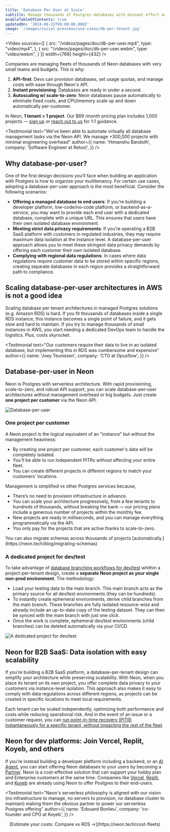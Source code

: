 ```yaml
---
title: 'Database Per User at Scale'
subtitle: Manage thousands of Postgres databases with minimal effort and costs.
enableTableOfContents: true
updatedOn: '2024-08-23T09:00:00.000Z'
image: '/images/social-previews/use-cases/db-per-tenant.jpg'
---
```


<UseCaseContext />

<Video
sources={[
{
src: "/videos/pages/doc/db-per-user.mp4",
type: "video/mp4",
},
{
src: "/videos/pages/doc/db-per-user.webm",
type: "video/webm",
}
]}
width={768}
height={432}
/>

<Admonition type="note" title="TL;DR">
Companies are managing fleets of thousands of Neon databases with very small teams and budgets. This is why:

1. **API-first**: Devs can provision databases, set usage quotas, and manage costs with ease through Neon's API.
2. **Instant provisioning**: Databases are ready in under a second.
3. **Autoscaling w/ scale-to-zero**: Neon databases pause automatically to eliminate fixed costs, and CPU/memory scale up and down automatically per-customer.

In Neon, **1 tenant = 1 project**. Our $69 /month pricing plan includes 1,000 projects — [sign up](https://console.neon.tech/signup) or [reach out to us](/contact-sales) for 1:1 guidance.
</Admonition>

<Testimonial
text="We’ve been able to automate virtually all database management tasks via the Neon API. We manage +300,000 projects with minimal engineering overhead"
author={{
  name: 'Himanshu Bandoth',
  company: 'Software Engineer at Retool',
}}
/>

## Why database-per-user?

One of the first design decisions you’ll face when building an application with Postgres is how to organize your multitenancy. For certain use cases, adopting a database-per-user approach is the most beneficial. Consider the following scenarios:

- **Offering a managed database to end users**: If you’re building a developer platform, low-code/no-code platform, or backend-as-a-service, you may want to provide each end user with a dedicated database, complete with a unique URL. This ensures that users have their own isolated database environment.
- **Meeting strict data privacy requirements**: If you’re operating a B2B SaaS platform with customers in regulated industries, they may require maximum data isolation at the instance level. A database-per-user approach allows you to meet these stringent data privacy demands by offering each customer their own isolated database.
- **Complying with regional data regulations**: In cases where data regulations require customer data to be stored within specific regions, creating separate databases in each region provides a straightforward path to compliance.

## Scaling database-per-user architectures in AWS is not a good idea

Scaling database per tenant architectures in managed Postgres solutions (e.g. Amazon RDS) is hard. If you fit thousands of databases inside a single RDS instance, this instance becomes a single point of failure, and it gets slow and hard to maintain. If you try to manage thousands of small instances in AWS, you start needing a dedicated DevOps team to handle the logistics. Plus, costs skyrocket.

<Testimonial
text="Our customers require their data to live in an isolated database, but implementing this in RDS was cumbersome and expensive"
author={{
  name: 'Joey Teunissen',
  company: 'CTO at Opusflow',
}}
/>

## Database-per-user in Neon

Neon is Postgres with serverless architecture. With rapid provisioning, scale-to-zero, and robust API support, you can scale database-per-user architectures without management overhead or big budgets. Just create **one project per customer** via the Neon API.

![Database-per-user](/use-cases/database-per-user.jpg)

### One project per customer

A Neon project is the logical equivalent of an "instance" but without the management heaviness:

- By creating one project per customer, each customer's data will be completely isolated.
- You'll be able to run independent PITRs without affecting your entire fleet.
- You can create different projects in different regions to match your customers' locations.

Management is simplified vs other Postgres services because,

- There’s no need to provision infrastructure in advance.
- You can scale your architecture progressively, from a few tenants to hundreds of thousands, without breaking the bank — our pricing plans include a generous number of projects within the monthly fee.
- New projects are ready in milliseconds, and you can manage everything programmatically via the API.
- You only pay for the projects that are active thanks to scale-to-zero.

<Admonition type="note" title="Tip">
You can also migrate schemas across thousands of projects [automatically.](https://neon.tech/blog/migrating-schemas)
</Admonition>

### A dedicated project for dev/test

To take advantage of [database branching workflows for dev/test](https://neon.tech/use-cases/dev-test) whithin a project-per-tenant design, create a **separate Neon project as your single non-prod environment**. The methodology:

- Load your testing data to the main branch. This main branch acts as the primary source for all dev/test environments (they can be hundreds).
- To instantly create ephemeral environments, derive child branches from the main branch. These branches are fully isolated resource-wise and already include an up-to-date copy of the testing dataset. They can then be synced with the main branch with just one click.
- Once the work is complete, ephemeral dev/test environments (child branches) can be deleted automatically via your CI/CD.

![A dedicated project for dev/test](/use-cases/dev-test.jpg)

## Neon for B2B SaaS: Data isolation with easy scalability

If you’re building a B2B SaaS platform, a database-per-tenant design can simplify your architecture while preserving scalability. With Neon, when you place its tenant on its own project, you offer complete data privacy to your customers via instance-level isolation. This approach also makes it easy to comply with data regulations across different regions, as projects can be created in specific locations to meet local requirements.

Each tenant can be scaled independently, optimizing both performance and costs while reducing operational risk. And in the event of an issue or a customer request, you can [run point-in-time recovery (PITR) instantaneously for a specific tenant, without impacting the rest of the fleet](https://neon.tech/docs/guides/branch-restore).

## Neon for dev platforms: Join Vercel, Replit, Koyeb, and others

If you’re instead building a developer platform including a backend, or an [AI Agent](https://neon.tech/use-cases/ai-agents), you can start offering Neon databases to your users by becoming a [Partner](https://neon.tech/partners). Neon is a cost-effective solution that can support your hobby plan and Enterprise customers at the same time. Companies like [Vercel](https://neon.tech/blog/neon-postgres-on-vercel), [Replit](https://neon.tech/blog/neon-replit-integration), and [Koyeb](https://www.koyeb.com/blog/serverless-postgres-public-preview) are already using Neon to offer Postgres to their end-users.

<Testimonial
text="Neon's serverless philosophy is aligned with our vision (no infrastructure to manage, no servers to provision, no database cluster to maintain) making them the obvious partner to power our serverless Postgres offering"
author={{
  name: 'Édouard Bonlieu',
  company: 'co-founder and CPO at Koyeb',
}}
/>

<div align="center">
[Estimate your costs: Compare vs RDS →](https://neon.tech/cost-fleets)
</div>

<CTA title="Have questions?" buttonText="Reach out to us" buttonUrl="/contact-sales" />
